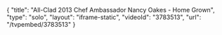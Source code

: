 {
    "title": "All-Clad 2013 Chef Ambassador Nancy Oakes - Home Grown",
    "type": "solo",
    "layout": "iframe-static",
    "videoId": "3783513",
    "url": "\/tvpembed\/3783513"
}